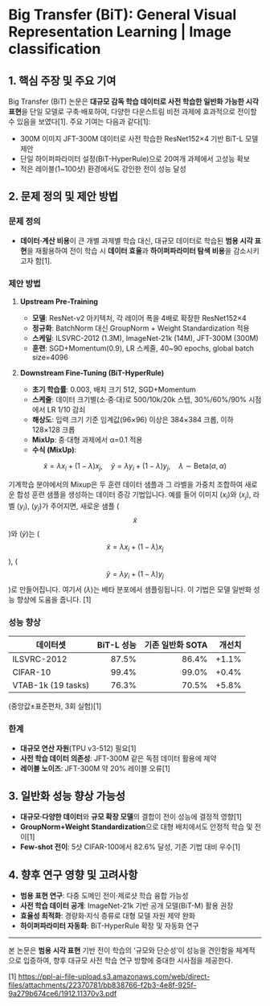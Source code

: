 # Big Transfer (BiT): General Visual Representation Learning | Image classification

## 1. 핵심 주장 및 주요 기여
Big Transfer (BiT) 논문은 **대규모 감독 학습 데이터로 사전 학습한 일반화 가능한 시각 표현**을 단일 모델로 구축·배포하여, 다양한 다운스트림 비전 과제에 효과적으로 전이할 수 있음을 보였다[1]. 주요 기여는 다음과 같다[1]:
- 300M 이미지 JFT-300M 데이터로 사전 학습한 ResNet152×4 기반 BiT-L 모델 제안  
- 단일 하이퍼파라미터 설정(BiT-HyperRule)으로 20여개 과제에서 고성능 확보  
- 적은 레이블(1~100샷) 환경에서도 강인한 전이 성능 달성  

## 2. 문제 정의 및 제안 방법
### 문제 정의
- **데이터·계산 비용**이 큰 개별 과제별 학습 대신, 대규모 데이터로 학습된 **범용 시각 표현**을 재활용하여 전이 학습 시 **데이터 효율**과 **하이퍼파라미터 탐색 비용**을 감소시키고자 함[1].

### 제안 방법
1. **Upstream Pre-Training**  
   - **모델**: ResNet-v2 아키텍처, 각 레이어 폭을 4배로 확장한 ResNet152×4  
   - **정규화**: BatchNorm 대신 GroupNorm + Weight Standardization 적용  
   - **스케일**: ILSVRC-2012 (1.3M), ImageNet-21k (14M), JFT-300M (300M)  
   - **훈련**: SGD+Momentum(0.9), LR 스케줄, 40~90 epochs, global batch size=4096  

2. **Downstream Fine-Tuning (BiT-HyperRule)**  
   - **초기 학습률**: 0.003, 배치 크기 512, SGD+Momentum  
   - **스케줄**: 데이터 크기별(소·중·대)로 500/10k/20k 스텝, 30%/60%/90% 시점에서 LR 1/10 감쇠  
   - **해상도**: 입력 크기 기준 임계값(96×96) 이상은 384×384 크롭, 이하 128×128 크롭  
   - **MixUp**: 중·대형 과제에서 α=0.1 적용  
   - **수식 (MixUp)**:
   
$$
\tilde{x} = \lambda x_i + (1-\lambda)x_j,\quad
\tilde{y} = \lambda y_i + (1-\lambda)y_j,\quad
\lambda \sim \mathrm{Beta}(\alpha, \alpha)
$$


기계학습 분야에서의 Mixup은 두 훈련 데이터 샘플과 그 라벨을 가중치 조합하여 새로운 합성 훈련 샘플을 생성하는 데이터 증강 기법입니다.
예를 들어 이미지 ($x_i$)와 ($x_j$), 라벨 ($y_i$), ($y_j$)가 주어지면, 새로운 샘플 ($$\tilde{x}$$)와 ($\tilde{y}$)는 ($$\tilde{x} = \lambda x_i + (1-\lambda) x_j$$), ($$\tilde{y} = \lambda y_i + (1-\lambda) y_j$$)로 만들어집니다. 여기서 ($\lambda$)는 베타 분포에서 샘플링됩니다. 이 기법은 모델 일반화 성능 향상에 도움을 줍니다.
[1]

### 성능 향상
| 데이터셋 | BiT-L 성능 | 기존 일반화 SOTA | 개선치 |
|----------|-----------:|---------------:|------:|
| ILSVRC-2012 | 87.5% | 86.4% | +1.1% |
| CIFAR-10    | 99.4% | 99.0% | +0.4% |
| VTAB-1k (19 tasks) | 76.3% | 70.5% | +5.8% |  
(중앙값±표준편차, 3회 실험)[1]

### 한계
- **대규모 연산 자원**(TPU v3-512) 필요[1]  
- **사전 학습 데이터 의존성**: JFT-300M 같은 독점 데이터 활용에 제약  
- **레이블 노이즈**: JFT-300M 약 20% 레이블 오류[1]

## 3. 일반화 성능 향상 가능성
- **대규모·다양한 데이터**와 **규모 확장 모델**의 결합이 전이 성능에 결정적 영향[1]  
- **GroupNorm+Weight Standardization**으로 대형 배치에서도 안정적 학습 및 전이[1]  
- **Few-shot 전이**: 5샷 CIFAR-100에서 82.6% 달성, 기존 기법 대비 우수[1]  

## 4. 향후 연구 영향 및 고려사항
- **범용 표현 연구**: 다중 도메인 전이·제로샷 학습 융합 가능성  
- **사전 학습 데이터 공개**: ImageNet-21k 기반 공개 모델(BiT-M) 활용 권장  
- **효율성 최적화**: 경량화·지식 증류로 대형 모델 자원 제약 완화  
- **하이퍼파라미터 자동화**: BiT-HyperRule 확장 및 자동화 연구  

---

본 논문은 **범용 시각 표현** 기반 전이 학습의 ‘규모와 단순성’이 성능을 견인함을 체계적으로 입증하여, 향후 대규모 사전 학습 연구 방향에 중대한 시사점을 제공한다.

[1] https://ppl-ai-file-upload.s3.amazonaws.com/web/direct-files/attachments/22370781/bb838766-f2b3-4e8f-925f-9a279b674ce6/1912.11370v3.pdf
